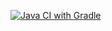 [![Java CI with Gradle](https://github.com/AlinaKostromina/autoSecond/actions/workflows/gradle.yml/badge.svg)](https://github.com/AlinaKostromina/autoSecond/actions/workflows/gradle.yml)